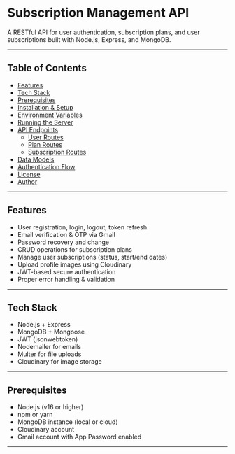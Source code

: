 # Subscription Management API

A RESTful API for user authentication, subscription plans, and user subscriptions built with Node.js, Express, and MongoDB.

---

## Table of Contents

- [Features](#features)  
- [Tech Stack](#tech-stack)  
- [Prerequisites](#prerequisites)  
- [Installation & Setup](#installation--setup)  
- [Environment Variables](#environment-variables)  
- [Running the Server](#running-the-server)  
- [API Endpoints](#api-endpoints)  
  - [User Routes](#user-routes)  
  - [Plan Routes](#plan-routes)  
  - [Subscription Routes](#subscription-routes)  
- [Data Models](#data-models)  
- [Authentication Flow](#authentication-flow)  
- [License](#license)  
- [Author](#author)  

---

## Features

- User registration, login, logout, token refresh  
- Email verification & OTP via Gmail  
- Password recovery and change  
- CRUD operations for subscription plans  
- Manage user subscriptions (status, start/end dates)  
- Upload profile images using Cloudinary  
- JWT-based secure authentication  
- Proper error handling & validation  

---

## Tech Stack

- Node.js + Express  
- MongoDB + Mongoose  
- JWT (jsonwebtoken)  
- Nodemailer for emails  
- Multer for file uploads  
- Cloudinary for image storage  

---

## Prerequisites

- Node.js (v16 or higher)  
- npm or yarn  
- MongoDB instance (local or cloud)  
- Cloudinary account  
- Gmail account with App Password enabled  

---

